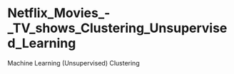 # Netflix_Movies_-_TV_shows_Clustering_Unsupervised_Learning
Machine Learning (Unsupervised) Clustering 
